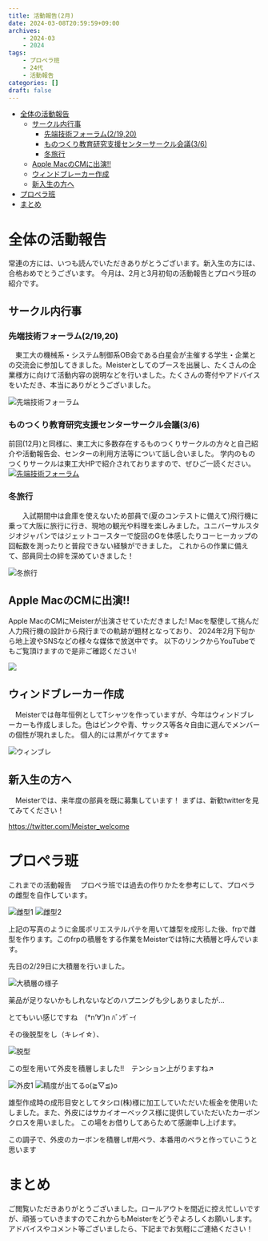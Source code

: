 ```yaml
---
title: 活動報告(2月)
date: 2024-03-08T20:59:59+09:00
archives:
    - 2024-03
    - 2024
tags:
    - プロペラ班
    - 24代
    - 活動報告
categories: []
draft: false
---
```



<!-- @import "[TOC]" {cmd="toc" depthFrom=1 depthTo=6 orderedList=false} -->

<!-- code_chunk_output -->

- [全体の活動報告](#全体の活動報告)
  - [サークル内行事](#サークル内行事)
    - [先端技術フォーラム(2/19,20)](#先端技術フォーラム21920)
    - [ものつくり教育研究支援センターサークル会議(3/6)](#ものつくり教育研究支援センターサークル会議36)
    - [冬旅行](#冬旅行)
  - [Apple MacのCMに出演!!](#apple-macのcmに出演)
  - [ウィンドブレーカー作成](#ウィンドブレーカー作成)
  - [新入生の方へ](#新入生の方へ)
- [プロペラ班](#プロペラ班)
- [まとめ](#まとめ)

<!-- /code_chunk_output -->



# 全体の活動報告
常連の方には、いつも読んでいただきありがとうございます。新入生の方には、合格おめでとうございます。
今月は、2月と3月初旬の活動報告とプロペラ班の紹介です。

## サークル内行事

### 先端技術フォーラム(2/19,20)
　東工大の機械系・システム制御系OB会である白星会が主催する学生・企業との交流会に参加してきました。Meisterとしてのブースを出展し、たくさんの企業様方に向けて活動内容の説明などを行いました。たくさんの寄付やアドバイスをいただき、本当にありがとうございました。

![先端技術フォーラム](image-7.png)

### ものつくり教育研究支援センターサークル会議(3/6)

前回(12月)と同様に、東工大に多数存在するものつくりサークルの方々と自己紹介や活動報告会、センターの利用方法等について話し合いました。 学内のものつくりサークルは東工大HPで紹介されておりますので、ぜひご一読ください。
[![先端技術フォーラム](https://admissions.titech.ac.jp/public-relations/img/index-mainimg-campus-activity-feature-index01-0.jpg)](https://admissions.titech.ac.jp/public-relations/campus/activity/feature)

### 冬旅行
　　入試期間中は倉庫を使えないため部員で(夏のコンテストに備えて)飛行機に乗って大阪に旅行に行き、現地の観光や料理を楽しみました。ユニバーサルスタジオジャパンではジェットコースターで旋回のGを体感したりコーヒーカップの回転数を測ったりと普段できない経験ができました。
これからの作業に備えて、部員同士の絆を深めていきました！

![冬旅行](image-8.png)

## Apple MacのCMに出演!!


Apple MacのCMにMeisterが出演させていただきました!
Macを駆使して挑んだ人力飛行機の設計から飛行までの軌跡が題材となっており、 2024年2⽉下旬から地上波やSNSなどの様々な媒体で放送中です。 以下のリンクからYouTubeでもご覧頂けますので是非ご確認ください!

[![](http://img.youtube.com/vi/ToVlf0lGlq4/default.jpg)](https://www.youtube.com/watch?v=ToVlf0lGlq4)

## ウィンドブレーカー作成
　Meisterでは毎年恒例としてTシャツを作っていますが、今年はウィンドブレーカーも作成しました。色はピンクや青、サックス等各々自由に選んでメンバーの個性が現れました。
個人的には黒がイケてます⭐︎

![ウィンブレ](image-6.png)

## 新入生の方へ
　Meisterでは、来年度の部員を既に募集しています！
まずは、新歓twitterを見てみてください！

https://twitter.com/Meister_welcome

# プロペラ班
これまでの活動報告
　プロペラ班では過去の作りかたを参考にして、プロペラの雌型を自作しています。

![雌型1](image.png)
![雌型2](image-1.png)


上記の写真のように金属ポリエステルパテを用いて雄型を成形した後、frpで雌型を作ります。このfrpの積層をする作業をMeisterでは特に大積層と呼んでいます。


先日の2/29日に大積層を行いました。
 
![大積層の様子](image-2.png)

薬品が足りないかもしれないなどのハプニングも少しありましたが…　

とてもいい感じですね　(*n’∀’)n ﾊﾞﾝｻﾞｰｲ



その後脱型をし（キレイ☆）、
 
![脱型](image-3.png)

この型を用いて外皮を積層しました!!　テンション上がりますね↗

![外皮1](image-4.png)
![精度が出てるo(≧▽≦)o ](image-5.png)

雄型作成時の成形目安としてタシロ(株)様に加工していただいた板金を使用いたしました。また、外皮にはサカイオーベックス様に提供していただいたカーボンクロスを用いました。
この場をお借りしてあらためて感謝申し上げます。

この調子で、外皮のカーボンを積層しtf用ペラ、本番用のペラと作っていこうと思います

# まとめ

ご閲覧いただきありがとうございました。ロールアウトを間近に控え忙しいですが、頑張っていきますのでこれからもMeisterをどうぞよろしくお願いします。アドバイスやコメント等ございましたら、下記までお気軽にご連絡ください！

